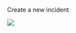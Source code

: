 Create a new incident

<a href="https://portal.azure.com/#create/Microsoft.Template/uri/https%3A%2F%2Fraw.githubusercontent.com%2Ftianderturpijn%2Fsentinel%2Fmaster%2FARM%2FCreateNewIncident.json" target="_blank">
    <img src="http://azuredeploy.net/deploybutton.png"/>
</a>
